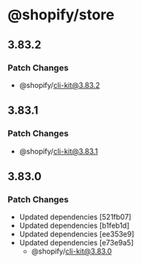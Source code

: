 # @shopify/store

## 3.83.2

### Patch Changes

- @shopify/cli-kit@3.83.2

## 3.83.1

### Patch Changes

- @shopify/cli-kit@3.83.1

## 3.83.0

### Patch Changes

- Updated dependencies [521fb07]
- Updated dependencies [b1feb1d]
- Updated dependencies [ee353e9]
- Updated dependencies [e73e9a5]
  - @shopify/cli-kit@3.83.0
